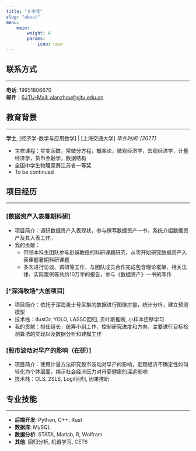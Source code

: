 ```yaml
---
title: "关于我"
slug: "about"
menu:
    main:
        weight: 4
        params: 
            icon: user
---
```


## 联系方式

---

**电话**: 19951806670  
**邮件**：[SJTU-Mail: alanzhou@sjtu.edu.cn](mailto:alanzhou@sjtu.edu.cn)

## 教育背景

---

**学士**, [经济学-数学与应用数学] | [上海交通大学] 
*毕业时间: [2027]*

- 主修课程：实变函数，常微分方程，概率论，微观经济学，宏观经济学，计量经济学，货币金融学，数据结构
- 全国中学生物理竞赛江苏省一等奖
- To be continued

## 项目经历

---

### [数据资产入表暑期科研]

- 项目简介：调研数据资产入表现状，参与撰写数据资产一书，系统介绍数据资产及其入表工作。
- 我的贡献：
  - 带领本科生团队参与彭娟教授的科研课题研究，从零开始研究数据资产入表课题暑期科研课题
  - 多次进行访谈、调研等工作，与团队成员合作完成包含理论框架、相关法律、实际案例等共约10万字的报告，参与《数据资产》一书的写作


### [“深海牧场”大创项目]

- 项目简介：依托于深海勇士号采集的数据进行图像拼接，统计分析，建立预测模型
- 技术栈：dust3r, YOLO, LASSO回归, 贝叶斯推断, 小样本迁移学习
- 我的贡献：担任组长，统筹小组工作，控制研究进度和方向，主要进行目标检测算法的实现以及数据分析和建模工作

### [股市波动对早产的影响（在研）]

- 项目简介：使用计量方法研究股市波动对早产的影响，宏观经济不确定性如何转化为个体层面，揭示社会经济压力对母婴健康的深远影响
- 技术栈：OLS, 2SLS, Logit回归, 因果推断

## 专业技能

---

- **后端开发**: Python, C++, Rust
- **数据库**: MySQL
- **数据分析**: STATA, Matlab, R, Wolfram
- **其他**: 回归分析, 机器学习, CET6

